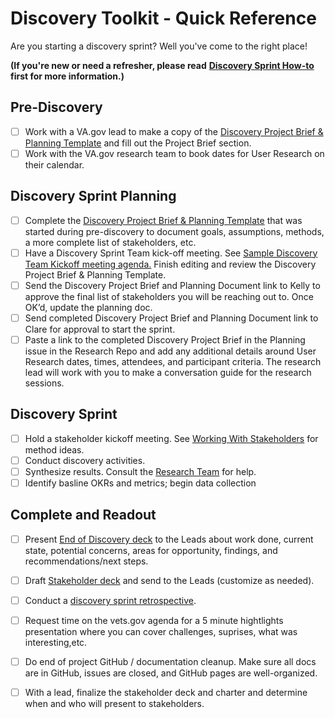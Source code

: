 # Discovery Toolkit - Quick Reference

Are you starting a discovery sprint? Well you've come to the right place!

**\(If you're new or need a refresher, please read** [**Discovery Sprint How-to**](https://github.com/department-of-veterans-affairs/va.gov-team/blob/master/platform/research/discovery-sprints/how-to-run-discovery-sprint.md) **first for more information.\)**

## Pre-Discovery

* [ ] Work with a VA.gov lead to make a copy of the [Discovery Project Brief & Planning Template](https://github.com/department-of-veterans-affairs/va.gov-team/blob/master/platform/research/discovery-sprints/discovery-project-brief.md) and fill out the Project Brief section.
* [ ] Work with the VA.gov research team to book dates for User Research on their calendar. 

## Discovery Sprint Planning

* [ ] Complete the [Discovery Project Brief & Planning Template](https://github.com/department-of-veterans-affairs/va.gov-team/blob/master/platform/research/discovery-sprints/discovery-project-brief.md) that was started during pre-discovery to document goals, assumptions, methods, a more complete list of stakeholders, etc.
* [ ] Have a Discovery Sprint Team kick-off meeting. See [Sample Discovery Team Kickoff meeting agenda.](https://github.com/department-of-veterans-affairs/va.gov-team/blob/master/platform/research/discovery-sprints/discovery-team-kickoff.md)  Finish editing and review the Discovery Project Brief & Planning Template. 
* [ ] Send the Discovery Project Brief and Planning Document link to Kelly to approve the final list of stakeholders you will be reaching out to. Once OK’d, update the planning doc.
* [ ] Send completed Discovery Project Brief and Planning Document link to Clare for approval to start the sprint.
* [ ] Paste a link to the completed Discovery Project Brief in the Planning issue in the Research Repo and add any additional details around User Research dates, times, attendees, and participant criteria. The research lead will work with you to make a conversation guide for the research sessions.

## Discovery Sprint

* [ ] Hold a stakeholder kickoff meeting. See [Working With Stakeholders](https://github.com/department-of-veterans-affairs/va.gov-team/blob/master/platform/research/discovery-sprints/working-with-stakeholders.md) for method ideas.
* [ ] Conduct discovery activities.
* [ ] Synthesize results. Consult the [Research Team](https://github.com/department-of-veterans-affairs/va.gov-team/blob/master/platform/research/README.md) for help.
* [ ] Identify basline OKRs and metrics; begin data collection

## Complete and Readout

* [ ] Present [End of Discovery deck](https://github.com/department-of-veterans-affairs/va.gov-team/blob/master/platform/research/discovery-sprints/End%20of%20Discovery%20Readout%20Template.pptx) to the Leads about work done, current state, potential concerns, areas for opportunity, findings, and recommendations/next steps.
* [ ] Draft [Stakeholder deck](https://github.com/department-of-veterans-affairs/va.gov-team/blob/master/platform/research/discovery-sprints/Master%20Stakeholder%20Deck%20Template.pptx) and send to the Leads \(customize as needed\).
* [ ] Conduct a [discovery sprint retrospective](https://github.com/department-of-veterans-affairs/va.gov-team/blob/master/platform/research/discovery-sprints/how-to-run-discovery-retro.md).  
* [ ] Request time on the vets.gov agenda for a 5 minute hightlights presentation where you can cover challenges, suprises, what was interesting,etc. 
* [ ] Do end of project GitHub / documentation cleanup. Make sure all docs are in GitHub, issues are closed, and GitHub pages are well-organized.
* [ ] With a lead, finalize the stakeholder deck and charter and determine when and who will present to stakeholders.


